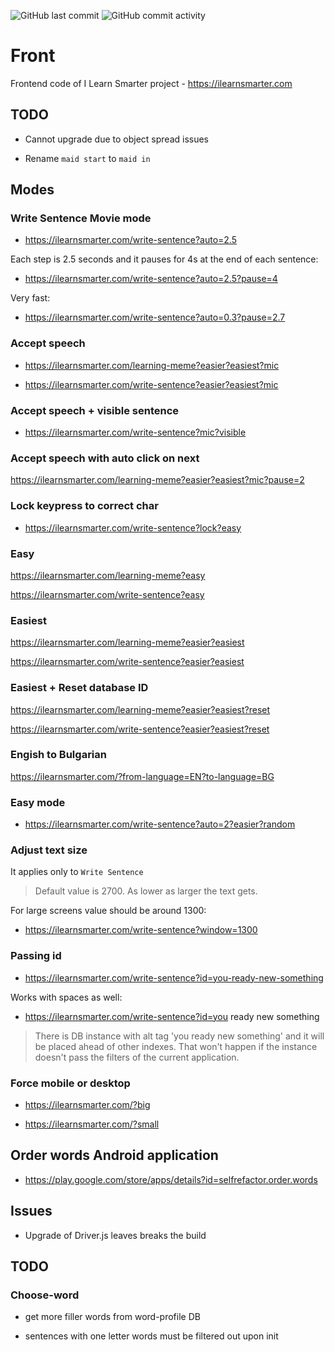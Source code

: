 ![GitHub last commit](https://img.shields.io/github/last-commit/selfrefactor/front.svg)
![GitHub commit activity](https://img.shields.io/github/commit-activity/y/selfrefactor/front.svg)

# Front

Frontend code of I Learn Smarter project - https://ilearnsmarter.com

## TODO

- Cannot upgrade due to object spread issues

- Rename `maid start` to `maid in`

## Modes

### Write Sentence Movie mode

- https://ilearnsmarter.com/write-sentence?auto=2.5

Each step is 2.5 seconds and it pauses for 4s at the end of each sentence:

- https://ilearnsmarter.com/write-sentence?auto=2.5?pause=4

Very fast:

- https://ilearnsmarter.com/write-sentence?auto=0.3?pause=2.7

### Accept speech

- https://ilearnsmarter.com/learning-meme?easier?easiest?mic

- https://ilearnsmarter.com/write-sentence?easier?easiest?mic

### Accept speech + visible sentence

- https://ilearnsmarter.com/write-sentence?mic?visible

### Accept speech with auto click on next

https://ilearnsmarter.com/learning-meme?easier?easiest?mic?pause=2

### Lock keypress to correct char

- https://ilearnsmarter.com/write-sentence?lock?easy

### Easy

https://ilearnsmarter.com/learning-meme?easy

https://ilearnsmarter.com/write-sentence?easy

### Easiest

https://ilearnsmarter.com/learning-meme?easier?easiest

https://ilearnsmarter.com/write-sentence?easier?easiest

### Easiest + Reset database ID

https://ilearnsmarter.com/learning-meme?easier?easiest?reset

https://ilearnsmarter.com/write-sentence?easier?easiest?reset

### Engish to Bulgarian

https://ilearnsmarter.com/?from-language=EN?to-language=BG

### Easy mode

- https://ilearnsmarter.com/write-sentence?auto=2?easier?random

### Adjust text size

It applies only to `Write Sentence`

> Default value is 2700. As lower as larger the text gets.

For large screens value should be around 1300:

- https://ilearnsmarter.com/write-sentence?window=1300

### Passing id

- https://ilearnsmarter.com/write-sentence?id=you-ready-new-something

Works with spaces as well:

- https://ilearnsmarter.com/write-sentence?id=you ready new something

> There is DB instance with alt tag 'you ready new something' and it will be placed ahead of other indexes. That won't happen if the instance doesn't pass the filters of the current application.

### Force mobile or desktop

- https://ilearnsmarter.com/?big

- https://ilearnsmarter.com/?small

## Order words Android application

- https://play.google.com/store/apps/details?id=selfrefactor.order.words

## Issues

- Upgrade of Driver.js leaves breaks the build

## TODO

### Choose-word

- get more filler words from word-profile DB

- sentences with one letter words must be filtered out upon init
